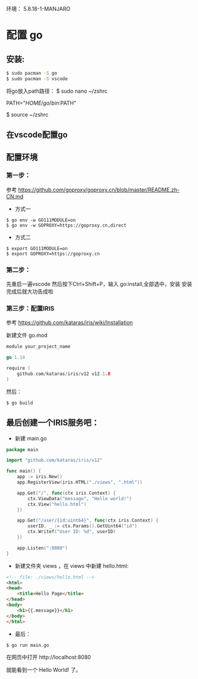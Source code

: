 环境：
5.8.18-1-MANJARO

# 配置 go

## 安装:

```bash
$ sudo pacman -S go
$ sudo pacman -S vscode
```
将go放入path路径：
$ sudo nano ~/zshrc

PATH="$HOME/go/bin:$PATH"

$ source ~/zshrc
## 在vscode配置go

## 配置环境

### 第一步：

参考 https://github.com/goproxy/goproxy.cn/blob/master/README.zh-CN.md

- 方式一

```
$ go env -w GO111MODULE=on
$ go env -w GOPROXY=https://goproxy.cn,direct
```

- 方式二 
```
$ export GO111MODULE=on
$ export GOPROXY=https://goproxy.cn
```

### 第二步：

先重启一遍vscode
然后按下Ctrl+Shift+P，输入 go:install,全部选中，安装
安装完成后就大功告成啦

### 第三步：配置IRIS

参考 https://github.com/kataras/iris/wiki/Installation

新建文件 go.mod

```go
module your_project_name

go 1.14

require (
    github.com/kataras/iris/v12 v12.1.8
)
```

然后：

```
$ go build
```

## 最后创建一个IRIS服务吧：

- 新建 main.go

```go
package main

import "github.com/kataras/iris/v12"

func main() {
    app := iris.New()
    app.RegisterView(iris.HTML("./views", ".html"))

    app.Get("/", func(ctx iris.Context) {
        ctx.ViewData("message", "Hello world!")
        ctx.View("hello.html")
    })

    app.Get("/user/{id:uint64}", func(ctx iris.Context) {
        userID, _ := ctx.Params().GetUint64("id")
        ctx.Writef("User ID: %d", userID)
    })

    app.Listen(":8080")
}
```

- 新建文件夹 views ，在 views 中新建 hello.html:

```HTML
<!-- file: ./views/hello.html -->
<html>
<head>
    <title>Hello Page</title>
</head>
<body>
    <h1>{{.message}}</h1>
</body>
</html>
```

- 最后：

```
$ go run main.go
```

在网页中打开 http://localhost:8080

就能看到一个 Hello World! 了。

